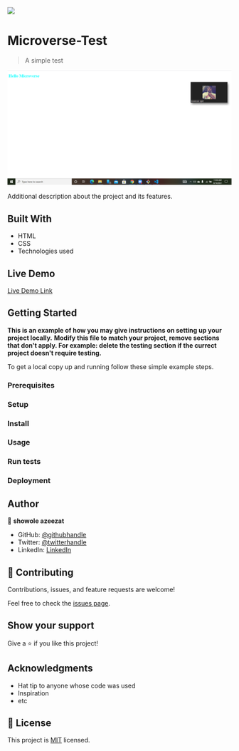 ![](https://img.shields.io/badge/Microverse-blueviolet)

# Microverse-Test

>A simple test

![screenshot](./screenshot.png)

Additional description about the project and its features.

## Built With

- HTML 
- CSS
- Technologies used

## Live Demo

[Live Demo Link](https://livedemo.com)


## Getting Started

**This is an example of how you may give instructions on setting up your project locally.**
**Modify this file to match your project, remove sections that don't apply. For example: delete the testing section if the currect project doesn't require testing.**


To get a local copy up and running follow these simple example steps.

### Prerequisites

### Setup

### Install

### Usage

### Run tests

### Deployment



## Author

👤 **showole azeezat**

- GitHub: [@githubhandle](https://github.com/oluwajuwon8)
- Twitter: [@twitterhandle](https://twitter.com/oluwafu87040629)
- LinkedIn: [LinkedIn](https://linkedin.com/in/showole-azeezat-omolola-4368a7ba/)



## 🤝 Contributing

Contributions, issues, and feature requests are welcome!

Feel free to check the [issues page](../../issues/).

## Show your support

Give a ⭐️ if you like this project!

## Acknowledgments

- Hat tip to anyone whose code was used
- Inspiration
- etc

## 📝 License

This project is [MIT](./MIT.md) licensed.